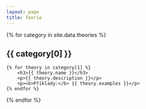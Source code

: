 ```yaml
---
layout: page
title: Teorie
---
```

<div class="theories">
{% for category in site.data.theories %}
    <h2>{{ category[0] }}</h2>
    
    {% for theory in category[1] %}
    	<h3>{{ theory.name }}</h3>
    	<p>{{ theory.description }}</p>	
    	<p><b>Příklady:</b> {{ theory.examples }}</p>
    {% endfor %}
{% endfor %}
</div>